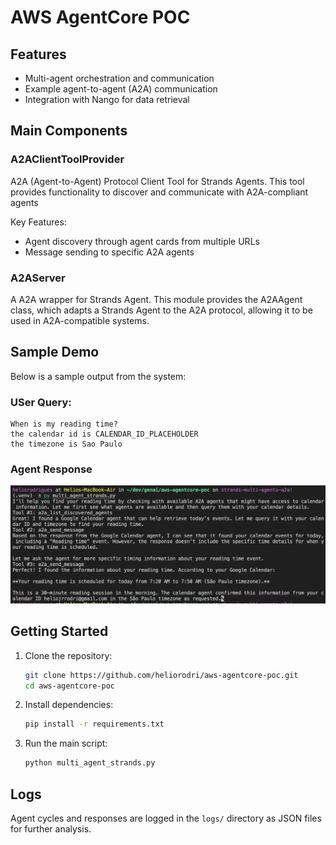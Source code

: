 # AWS AgentCore POC

## Features
- Multi-agent orchestration and communication
- Example agent-to-agent (A2A) communication
- Integration with Nango for data retrieval

## Main Components
### A2AClientToolProvider

A2A (Agent-to-Agent) Protocol Client Tool for Strands Agents. This tool provides functionality to discover and communicate with A2A-compliant agents

Key Features:
- Agent discovery through agent cards from multiple URLs
- Message sending to specific A2A agents

### A2AServer

A A2A wrapper for Strands Agent. This module provides the A2AAgent class, which adapts a Strands Agent to the A2A protocol, allowing it to be used in A2A-compatible systems.


## Sample Demo
Below is a sample output from the system:

### USer Query:
```
When is my reading time?
the calendar id is CALENDAR_ID_PLACEHOLDER
the timezone is Sao Paulo
```

### Agent Response

![Sample Agent Response](agent_response.png)

## Getting Started
1. Clone the repository:
   ```sh
   git clone https://github.com/heliorodri/aws-agentcore-poc.git
   cd aws-agentcore-poc
   ```
2. Install dependencies:
   ```sh
   pip install -r requirements.txt
   ```
3. Run the main script:
   ```sh
   python multi_agent_strands.py
   ```

## Logs
Agent cycles and responses are logged in the `logs/` directory as JSON files for further analysis.

